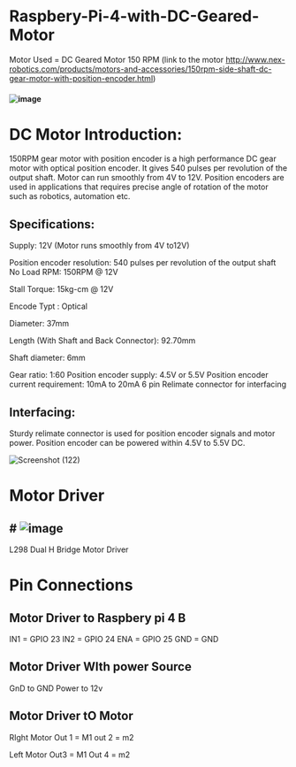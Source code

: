 # Raspbery-Pi-4-with-DC-Geared-Motor

Motor Used = DC Geared Motor 150 RPM (link to the motor http://www.nex-robotics.com/products/motors-and-accessories/150rpm-side-shaft-dc-gear-motor-with-position-encoder.html)
#### ![image](https://user-images.githubusercontent.com/59818448/151837966-1b5f4f54-2024-4595-afac-dff493952412.png)


# DC Motor Introduction:

150RPM gear motor with position encoder is a high performance DC gear motor with optical position encoder. It gives 540 pulses per revolution of the output shaft. Motor can run smoothly from 4V to 12V. Position encoders are used in applications that requires precise angle of rotation of the motor such as robotics, automation etc.

## Specifications:

Supply:    12V (Motor runs smoothly from 4V to12V)

Position encoder resolution: 540 pulses per revolution of the output shaft
No Load RPM: 150RPM @ 12V

Stall Torque: 15kg-cm @ 12V

Encode Typt : Optical

Diameter: 37mm

Length (With Shaft and Back Connector): 92.70mm

Shaft diameter: 6mm

Gear ratio: 1:60
Position encoder supply: 4.5V or 5.5V
Position encoder current requirement: 10mA to 20mA
6 pin Relimate connector for interfacing

## Interfacing:

Sturdy  relimate connector is used for position encoder signals and motor power. Position encoder can be powered within 4.5V to 5.5V DC.

![Screenshot (122)](https://user-images.githubusercontent.com/59818448/151838605-9877add0-5617-4b87-9d9e-62bae545eaa0.png)



# Motor Driver

## # ![image](https://user-images.githubusercontent.com/59818448/151838856-9c4d1e80-487b-4ce8-b402-3f199c5e2c4b.png)


L298 Dual H Bridge Motor Driver

# Pin Connections

## Motor Driver to Raspbery pi 4 B
IN1 = GPIO 23
IN2 = GPIO 24
ENA = GPIO 25
GND = GND

## Motor Driver WIth power Source

GnD to GND
Power to 12v

## Motor Driver tO Motor

RIght Motor
Out 1 = M1
out 2 = m2

Left Motor
Out3 = M1
Out 4 = m2
